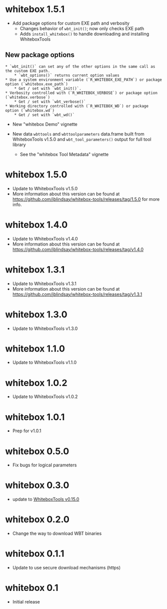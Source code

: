 # whitebox 1.5.1
* Add package options for custom EXE path and verbosity
  * Changes behavior of `wbt_init()`; now only checks EXE path
  * Adds `install_whitebox()` to handle downloading and installing WhiteboxTools
  
## New package options 
    * `wbt_init()` can set any of the other options in the same call as the custom EXE path. 
        * `wbt_options()` returns current option values
    * Use a system environment variable (`R_WHITEBOX_EXE_PATH`) or package option (`whitebox.exe_path`) 
        * Get / set with `wbt_init()`. 
    * Verbosity controlled with (`R_WHITEBOX_VERBOSE`) or package option (`whitebox.verbose`) 
        * Get / set with `wbt_verbose()`
    * Working directory controlled with (`R_WHITEBOX_WD`) or package option (`whitebox.wd`) 
        * Get / set with `wbt_wd()`
        
* New "whitebox Demo" vignette

* New data `wbttools` and `wbttoolparameters` data.frame built from WhiteboxTools v1.5.0 and `wbt_tool_parameters()` output for full tool library

  * See the "whitebox Tool Metadata" vignette

# whitebox 1.5.0

* Update to WhiteboxTools v1.5.0
 * More information about this version can be found at https://github.com/jblindsay/whitebox-tools/releases/tag/1.5.0 for more info.

# whitebox 1.4.0
* Update to WhiteboxTools v1.4.0
 * More information about this version can be found at https://github.com/jblindsay/whitebox-tools/releases/tag/v1.4.0   
 
# whitebox 1.3.1
* Update to WhiteboxTools v1.3.1
 * More information about this version can be found at https://github.com/jblindsay/whitebox-tools/releases/tag/v1.3.1

# whitebox 1.3.0

* Update to WhiteboxTools v1.3.0

# whitebox 1.1.0

* Update to WhiteboxTools v1.1.0

# whitebox 1.0.2

* Update to WhiteboxTools v1.0.2

# whitebox 1.0.1

* Prep for v1.0.1

# whitebox 0.5.0

* Fix bugs for logical parameters

# whitebox 0.3.0

* update to [WhiteboxTools v0.15.0](https://github.com/jblindsay/whitebox-tools/releases)

# whitebox 0.2.0

* Change the way to download WBT binaries

# whitebox 0.1.1

* Update to use secure download mechanisms (https)

# whitebox 0.1

* Initial release

